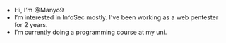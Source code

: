 - Hi, I’m @Manyo9
- I’m interested in InfoSec mostly. I've been working as a web pentester for 2 years.
- I’m currently doing a programming course at my uni.
